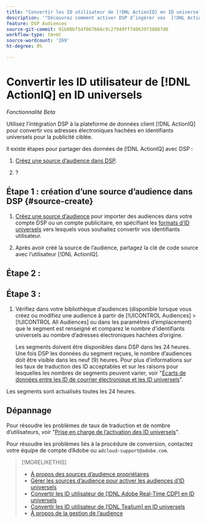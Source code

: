 ```yaml
---
title: "Convertir les ID utilisateur de [!DNL ActionIQ] en ID universels"
description: '"Découvrez comment activer DSP d’ingérer vos  [!DNL ActionIQ] segments propriétaires".'
feature: DSP Audiences
source-git-commit: 91b08bf54f067666c9c27949ff740639738887d0
workflow-type: tm+mt
source-wordcount: '269'
ht-degree: 0%

---
```


# Convertir les ID utilisateur de [!DNL ActionIQ] en ID universels

*Fonctionnalité Beta*

Utilisez l’intégration DSP à la plateforme de données client [!DNL ActionIQ] pour convertir vos adresses électroniques hachées en identifiants universels pour la publicité ciblée.

Il existe <!-- NN --> étapes pour partager des données de [!DNL ActionIQ] avec DSP :

1. [Créez une source d’audience dans DSP](#source-create).

1. ?

## Étape 1 : création d’une source d’audience dans DSP {#source-create}

1. [Créez une source d’audience](source-manage.md) pour importer des audiences dans votre compte DSP ou un compte publicitaire, en spécifiant les [formats d’ID universels](source-about.md) vers lesquels vous souhaitez convertir vos identifiants utilisateur.

1. Après avoir créé la source de l’audience, partagez la clé de code source avec l’utilisateur [!DNL ActionIQ].

## Étape 2 :

## Étape 3 :

1. Vérifiez dans votre bibliothèque d’audiences (disponible lorsque vous créez ou modifiez une audience à partir de [!UICONTROL Audiences] > [!UICONTROL All Audiences] ou dans les paramètres d’emplacement) que le segment est renseigné et comparez le nombre d’identifiants universels au nombre d’adresses électroniques hachées d’origine.

   Les segments doivent être disponibles dans DSP dans les 24 heures. Une fois DSP les données du segment reçues, le nombre d’audiences doit être visible dans les neuf (9) heures. Pour plus d’informations sur les taux de traduction des ID acceptables et sur les raisons pour lesquelles les nombres de segments peuvent varier, voir &quot;[Écarts de données entre les ID de courrier électronique et les ID universels](#universal-ids-data-variances)&quot;.

Les segments sont actualisés toutes les 24 heures.

## Dépannage

Pour résoudre les problèmes de taux de traduction et de nombre d’utilisateurs, voir &quot;[Prise en charge de l’activation des ID universels](/help/dsp/audiences/universal-ids.md)&quot;.

Pour résoudre les problèmes liés à la procédure de conversion, contactez votre équipe de compte d’Adobe ou `adcloud-support@adobe.com`.

>[!MORELIKETHIS]
>
>* [À propos des sources d’audience propriétaires](/help/dsp/audiences/sources/source-about.md)
>* [Gérer les sources d’audience pour activer les audiences d’ID universels](source-manage.md)
>* [Convertir les ID utilisateur de [!DNL Adobe Real-Time CDP]  en ID universels](/help/dsp/audiences/sources/source-adobe-rtcdp.md)
>* [Convertir les ID utilisateur de [!DNL Tealium]  en ID universels](/help/dsp/audiences/sources/source-tealium.md)
>* [À propos de la gestion de l’audience](/help/dsp/audiences/audience-about.md)
